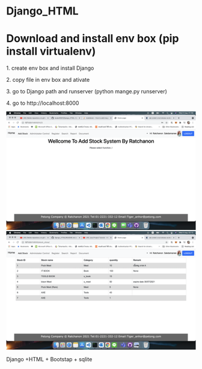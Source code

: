 # Django_HTML
<h1> Download and install env box (pip install virtualenv) </h1>

<p> 1. create env box and install Django </p>
<p> 2. copy file in env box and ativate </p>
<p> 3. go to Django path and runserver (python mange.py runserver)</p>
<p> 4. go to http://localhost:8000</p>

![](preview/1.png)
<img src=preview/2.png alt="Italian Trulli">


Django +HTML + Bootstap + sqlite
